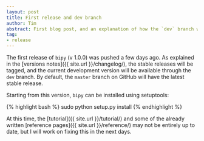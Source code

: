 ```yaml
---
layout: post
title: First release and dev branch
author: Tim
abstract: First blog post, and an explanation of how the `dev` branch works
tag:
- release
---
```


The first release of `bipy` (v 1.0.0) was pushed a few days ago. As explained in the [versions notes]({{ site.url }}/changelog/), the stable releases will be tagged, and the current development version will be available through the `dev` branch. By default, the `master` branch on GitHub will have the latest stable release.

Starting from this version, `bipy` can be installed using setuptools:

{% highlight bash %}
sudo python setup.py install
{% endhighlight %}

At this time, the [tutorial]({{ site.url }}/tutorial/) and some of the already written [reference pages]({{ site.url }}/reference/) may not be entirely up to date, but I will work on fixing this in the next days.